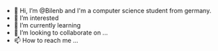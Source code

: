 - 👋 Hi, I’m @Bilenb and I'm a computer science student from germany. 
- 👀 I’m interested 
- 🌱 I’m currently learning 
- 💞️ I’m looking to collaborate on ...
- 📫 How to reach me ...

<!---
Bilenb/Bilenb is a ✨ special ✨ repository because its `README.md` (this file) appears on your GitHub profile.
You can click the Preview link to take a look at your changes.
--->
